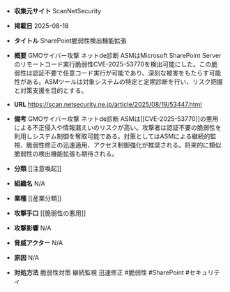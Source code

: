 - **収集元サイト**
ScanNetSecurity

- **掲載日**
2025-08-18

- **タイトル**
SharePoint脆弱性検出機能拡張

- **概要**
GMOサイバー攻撃 ネットde診断 ASMはMicrosoft SharePoint Serverのリモートコード実行脆弱性CVE-2025-53770を検出可能にした。この脆弱性は認証不要で任意コード実行が可能であり、深刻な被害をもたらす可能性がある。ASMツールは対象システムの特定と定期診断を行い、リスク把握と対策支援を目的とする。

- **URL**
https://scan.netsecurity.ne.jp/article/2025/08/19/53447.html

- **備考**
GMOサイバー攻撃 ネットde診断 ASMは[[CVE-2025-53770]]の悪用による不正侵入や情報漏えいのリスクが高い。攻撃者は認証不要の脆弱性を利用しシステム制御を奪取可能である。対策としてはASMによる継続的監視、脆弱性修正の迅速適用、アクセス制御強化が推奨される。将来的に類似脆弱性の検出機能拡張も期待される。

- **分類**
[[注意喚起]]

- **組織名**
N/A

- **業種**
[[産業分類]]

- **攻撃手口**
[[脆弱性の悪用]]

- **攻撃影響**
N/A

- **脅威アクター**
N/A

- **原因**
N/A

- **対処方法**
脆弱性対策 継続監視 迅速修正 #脆弱性 #SharePoint #セキュリティ
